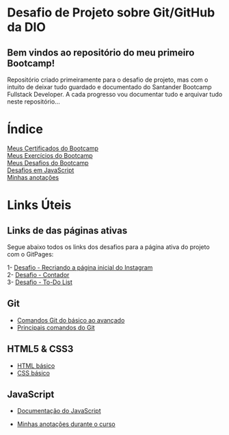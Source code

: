 # Desafio de Projeto sobre Git/GitHub da DIO

## Bem vindos ao repositório do meu primeiro Bootcamp!

Repositório criado primeiramente para o desafio de projeto, mas com o intuito de deixar tudo guardado e documentado do Santander Bootcamp Fullstack Developer.
A cada progresso vou documentar tudo e arquivar tudo neste repositório...

# Índice

[Meus Certificados do Bootcamp](certificados/) </br>
[Meus Exercícios do Bootcamp](exercicios/) </br>
[Meus Desafios do Bootcamp](desafios/) </br>
[Desafios em JavaScript](desafios/javascript/)</br>
[Minhas anotações](anotacoes/)

# Links Úteis

## Links de das páginas ativas

Segue abaixo todos os links dos desafios para a página ativa do projeto com o GitPages:

1- [Desafio - Recriando a página inicial do Instagram](https://gustavoferreiradeveloper.github.io/instagram-dio-master/) </br>
2- [Desafio - Contador](https://gustavoferreiradeveloper.github.io/contador.javascript/) </br>
3- [Desafio - To-Do List](https://gustavoferreiradeveloper.github.io/to-do-list/)

## Git

- [Comandos Git do básico ao avançado](https://comandosgit.github.io/) </br>
- [Principais comandos do Git](https://www.youtube.com/watch?v=C_JkGvwMSOM)

## HTML5 & CSS3

- [HTML básico](https://www.w3schools.com/html/)
- [CSS básico](https://developer.mozilla.org/pt-BR/docs/Web/CSS)

## JavaScript

- [Documentação do JavaScript](https://developer.mozilla.org/pt-BR/docs/Web/JavaScript)

- [Minhas anotações durante o curso](anotacoes/anotacoes-javascript.odt)
